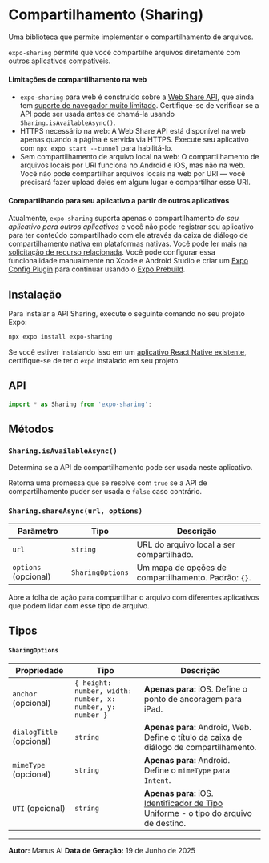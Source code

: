 # Compartilhamento (Sharing)

Uma biblioteca que permite implementar o compartilhamento de arquivos.

`expo-sharing` permite que você compartilhe arquivos diretamente com outros aplicativos compatíveis.

#### Limitações de compartilhamento na web

*   `expo-sharing` para web é construído sobre a [Web Share API](https://developer.mozilla.org/en-US/docs/Web/API/Web_Share_API), que ainda tem [suporte de navegador muito limitado](https://caniuse.com/web-share). Certifique-se de verificar se a API pode ser usada antes de chamá-la usando `Sharing.isAvailableAsync()`.
*   HTTPS necessário na web: A Web Share API está disponível na web apenas quando a página é servida via HTTPS. Execute seu aplicativo com `npx expo start --tunnel` para habilitá-lo.
*   Sem compartilhamento de arquivo local na web: O compartilhamento de arquivos locais por URI funciona no Android e iOS, mas não na web. Você não pode compartilhar arquivos locais na web por URI — você precisará fazer upload deles em algum lugar e compartilhar esse URI.

#### Compartilhando para seu aplicativo a partir de outros aplicativos

Atualmente, `expo-sharing` suporta apenas o compartilhamento _do seu aplicativo para outros aplicativos_ e você não pode registrar seu aplicativo para ter conteúdo compartilhado com ele através da caixa de diálogo de compartilhamento nativa em plataformas nativas. Você pode ler mais [na solicitação de recurso relacionada](https://github.com/expo/expo/issues/10039). Você pode configurar essa funcionalidade manualmente no Xcode e Android Studio e criar um [Expo Config Plugin](https://docs.expo.dev/guides/config-plugins/) para continuar usando o [Expo Prebuild](https://docs.expo.dev/workflow/prebuild/).

## Instalação

Para instalar a API Sharing, execute o seguinte comando no seu projeto Expo:

```bash
npx expo install expo-sharing
```

Se você estiver instalando isso em um [aplicativo React Native existente](https://reactnative.dev/docs/integration-with-existing-apps), certifique-se de ter o `expo` instalado em seu projeto.

## API

```javascript
import * as Sharing from 'expo-sharing';
```

## Métodos

### `Sharing.isAvailableAsync()`

Determina se a API de compartilhamento pode ser usada neste aplicativo.

Retorna uma promessa que se resolve com `true` se a API de compartilhamento puder ser usada e `false` caso contrário.

### `Sharing.shareAsync(url, options)`

| Parâmetro | Tipo | Descrição |
| --- | --- | --- |
| `url` | `string` | URL do arquivo local a ser compartilhado. |
| `options` (opcional) | `SharingOptions` | Um mapa de opções de compartilhamento. Padrão: `{}`. |

Abre a folha de ação para compartilhar o arquivo com diferentes aplicativos que podem lidar com esse tipo de arquivo.

## Tipos

#### `SharingOptions`

| Propriedade | Tipo | Descrição |
| --- | --- | --- |
| `anchor` (opcional) | `{ height: number, width: number, x: number, y: number }` | **Apenas para:** iOS. Define o ponto de ancoragem para iPad. |
| `dialogTitle` (opcional) | `string` | **Apenas para:** Android, Web. Define o título da caixa de diálogo de compartilhamento. |
| `mimeType` (opcional) | `string` | **Apenas para:** Android. Define o `mimeType` para `Intent`. |
| `UTI` (opcional) | `string` | **Apenas para:** iOS. [Identificador de Tipo Uniforme](https://developer.apple.com/library/archive/documentation/FileManagement/Conceptual/understanding_utis/understanding_utis.html) - o tipo do arquivo de destino. |

---

**Autor:** Manus AI
**Data de Geração:** 19 de Junho de 2025

